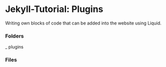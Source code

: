 # Jekyll-Tutorial: Plugins


Writing own blocks of code that can be added into the website using Liquid.

### Folders

_ plugins

### Files
